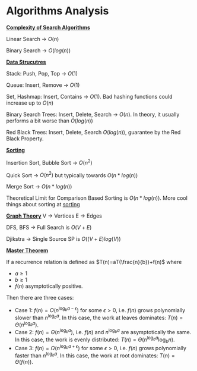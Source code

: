 # Algorithms Analysis

**<u>Complexity of Search Algorithms</u>**

Linear Search -> $O(n)$

Binary Search -> $O(log(n))$

**<u>Data Strucutres</u>**

Stack: Push, Pop, Top -> $O(1)$

Queue: Insert, Remove -> $O(1)$

Set, Hashmap: Insert, Contains -> $O(1)$. Bad hashing functions could increase up to $O(n)$

Binary Search Trees: Insert, Delete, Search -> $O(n)$. In theory, it usually performs a bit worse than $O(log(n))$

Red Black Trees: Insert, Delete, Search $O(log(n))$, guarantee by the Red Black Property.

**<u>Sorting</u>**

Insertion Sort, Bubble Sort -> $O(n^2)$

Quick Sort -> $O(n^2)$ but typically towards $O(n * log(n))$

Merge Sort -> $O(n * log(n))$

Theoretical Limit for Comparison Based Sorting is $O(n * log(n))$. More cool things about sorting at [sorting](https://theartofmachinery.com/2019/01/05/sorting_is_nlogn.html)

**<u>Graph Theory</u>** V -> Vertices E -> Edges

DFS, BFS -> Full Search is $O(V+E)$

Djikstra -> Single Source SP is $O((V+E)log(V))$

**<u>Master Theorem</u>**

If a recurrence relation is defined as $T(n)=aT(\frac{n}{b})+f(n)$ where 
* $a\geq 1$
* $b\geq 1$
* $f(n)$ asymptotically positive.

Then there are three cases:

* Case 1: $f(n)=O(n^{\log_b a-\epsilon})$ for some $\epsilon>0$, i.e. $f(n)$ grows polynomially slower than $n^{\log_b a}$. In this case, the work at leaves dominates: $T(n)=\Theta(n^{\log_b a})$.
* Case 2: $f(n)=\Theta(n^{\log_b a})$, i.e. $f(n)$ and $n^{\log_b a}$ are asymptotically the same. In this case, the work is evenly distributed: $T(n)=\Theta(n^{\log_b a}\log_b n)$.
* Case 3: $f(n)=\Omega(n^{\log_b a+\epsilon})$ for some $\epsilon>0$, i.e. $f(n)$ grows polynomially faster than $n^{\log_b a}$. In this case, the work at root dominates: $T(n)=\Theta(f(n))$.

